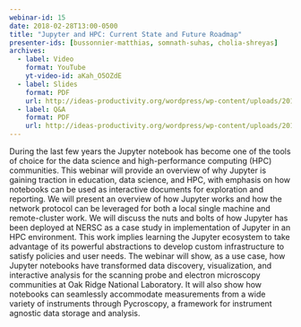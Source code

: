 ```yaml
---
webinar-id: 15
date: 2018-02-28T13:00-0500
title: "Jupyter and HPC: Current State and Future Roadmap"
presenter-ids: [bussonnier-matthias, somnath-suhas, cholia-shreyas]
archives:
  - label: Video
    format: YouTube
    yt-video-id: aKah_O5OZdE
  - label: Slides
    format: PDF
    url: http://ideas-productivity.org/wordpress/wp-content/uploads/2018/03/webinar015-slides.pdf
  - label: Q&A
    format: PDF
    url: http://ideas-productivity.org/wordpress/wp-content/uploads/2018/03/webinar015-qa.pdf
---
```

During the last few years the Jupyter notebook has become one of the
tools of choice for the data science and high-performance computing
(HPC) communities. This webinar will provide an overview of why
Jupyter is gaining traction in education, data science, and HPC, with
emphasis on how notebooks can be used as interactive documents for
exploration and reporting.  We will present an overview of how Jupyter
works and how the network protocol can be leveraged for both a local
single machine and remote-cluster work.  We will discuss the nuts and
bolts of how Jupyter has been deployed at NERSC as a case study in
implementation of Jupyter in an HPC environment. This work implies
learning the Jupyter ecosystem to take advantage of its powerful
abstractions to develop custom infrastructure to satisfy policies and
user needs.  The webinar will show, as a use case, how Jupyter
notebooks have transformed data discovery, visualization, and
interactive analysis for the scanning probe and electron microscopy
communities at Oak Ridge National Laboratory. It will also show how
notebooks can seamlessly accommodate measurements from a wide variety
of instruments through Pycroscopy, a framework for instrument agnostic
data storage and analysis.
